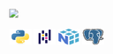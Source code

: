 <div>
  <a href="https://github.com/metatdown">
  <img height="180em" src="https://github-readme-stats.vercel.app/api/top-langs/?username=metatdown&layout=compact&langs_count=7&theme=dracula"/>
  </a>
</div>
<div style="display: inline_block"><br>
  <img align="center" height="30" width="40" src="https://github.com/devicons/devicon/blob/master/icons/python/python-original.svg" />
  <img align="center" height="30" width="40" src="https://github.com/devicons/devicon/blob/master/icons/pandas/pandas-original.svg" />
  <img align="center" height="30" width="40" src="https://github.com/devicons/devicon/blob/master/icons/numpy/numpy-original.svg" />
  <img align="center" height="30" width="40" src="https://github.com/devicons/devicon/raw/master/icons/postgresql/postgresql-original.svg" />
</div>
